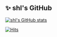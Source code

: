 ## ✨ shl's GitHub

[![shl's GitHub stats](https://github-readme-stats.vercel.app/api?username=lshbluesky&show_icons=true&title_color=FFFFFF&include_all_commits=true&text_color=FFFFFF&icon_color=FFFFFF&bg_color=50,B2EBF4,BBDFF3,C9DDF1,D4DEF3,DDDEF3,E6DEF3,EBDDF2)](https://github.com/anuraghazra/github-readme-stats)

[![Hits](https://hits.seeyoufarm.com/api/count/incr/badge.svg?url=https%3A%2F%2Fgithub.com%2Flshbluesky&count_bg=%2379C83D&title_bg=%23555555&icon=&icon_color=%23E7E7E7&title=Hits&edge_flat=false)](https://hits.seeyoufarm.com)
